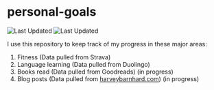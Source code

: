 # personal-goals
![Last Updated](https://img.shields.io/date/1609817971?color=FC4C02&label=Fitness%20Updated&logo=strava)
![Last Updated](https://img.shields.io/date/1609817971?color=7ac70c&label=Language%20Updated&logo=duolingo)

I use this repository to keep track of my progress in these major areas:

1. Fitness (Data pulled from Strava)
2. Language learning (Data pulled from Duolingo)
3. Books read (Data pulled from Goodreads) (in progress)
4. Blog posts (Data pulled from [harveybarnhard.com](https://harveybarnhard.com)) (in progress)
